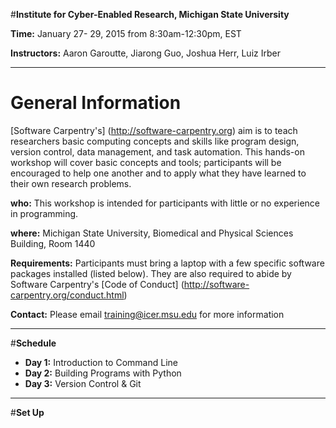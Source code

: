 #**Institute for Cyber-Enabled Research, Michigan State University**

**Time:** January 27- 29, 2015 from 8:30am-12:30pm, EST
                     
**Instructors:** Aaron Garoutte, Jiarong Guo, Joshua Herr, Luiz Irber


---

# **General Information**
[Software Carpentry's] (http://software-carpentry.org) aim is to teach researchers basic computing concepts and skills like program design, version control, data management, and task automation. This hands-on workshop will cover basic concepts and tools; participants will be encouraged to help one another and to apply what they have learned to their own research problems.

**who:** This workshop is intended for participants with little or no experience in programming.

**where:** Michigan State University, Biomedical and Physical Sciences Building, Room 1440

**Requirements:** Participants must bring a laptop with a few specific software packages installed (listed below). They are also required to abide by Software Carpentry's [Code of Conduct] (http://software-carpentry.org/conduct.html)

**Contact:** Please email training@icer.msu.edu for more information

----
#**Schedule**
* **Day 1:** Introduction to Command Line
* **Day 2:** Building Programs with Python
* **Day 3:** Version Control & Git

---
#**Set Up**
 
